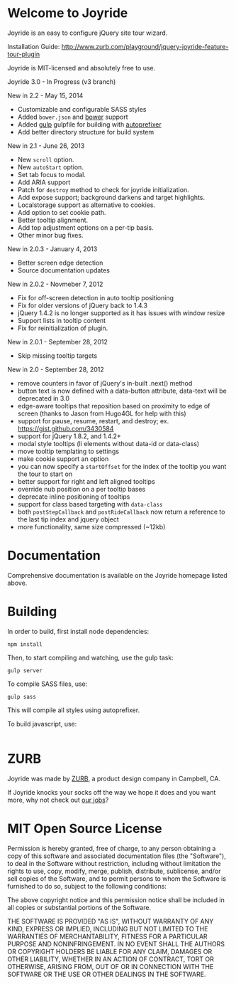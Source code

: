 Welcome to Joyride
=====================

Joyride is an easy to configure jQuery site tour wizard.

Installation Guide:      http://www.zurb.com/playground/jquery-joyride-feature-tour-plugin

Joyride is MIT-licensed and absolutely free to use.

Joyride 3.0 - In Progress (v3 branch)

New in 2.2 - May 15, 2014
* Customizable and configurable SASS styles
* Added ``bower.json`` and [bower](http://bower.io) support
* Added [gulp](http://gulpjs.com/) gulpfile for building with [autoprefixer](https://github.com/ai/autoprefixer)
* Add better directory structure for build system

New in 2.1 - June 26, 2013
* New `scroll` option.
* New `autoStart` option.
* Set tab focus to modal.
* Add ARIA support
* Patch for `destroy` method to check for joyride initialization.
* Add expose support; background darkens and target highlights.
* Localstorage support as alternative to cookies.
* Add option to set cookie path.
* Better tooltip alignment.
* Add top adjustment options on a per-tip basis.
* Other minor bug fixes.

New in 2.0.3 - January 4, 2013
* Better screen edge detection
* Source documentation updates

New in 2.0.2 - Novmeber 7, 2012
* Fix for off-screen detection in auto tooltip positioning
* Fix for older versions of jQuery back to 1.4.3
* jQuery 1.4.2 is no longer supported as it has issues with window resize
* Support lists in tooltip content
* Fix for reinitialization of plugin.

New in 2.0.1 - September 28, 2012

* Skip missing tooltip targets

New in 2.0 - September 28, 2012

* remove counters in favor of jQuery's in-built .next() method
* button text is now defined with a data-button attribute, data-text will be deprecated in 3.0
* edge-aware tooltips that reposition based on proximity to edge of screen (thanks to Jason from Hugo4GL for help with this)
* support for pause, resume, restart, and destroy; ex. https://gist.github.com/3430584
* support for jQuery 1.8.2, and 1.4.2+
* modal style tooltips (li elements without data-id or data-class)
* move tooltip templating to settings
* make cookie support an option
* you can now specify a `startOffset` for the index of the tooltip you want the tour to start on
* better support for right and left aligned tooltips
* override nub position on a per tooltip bases
* deprecate inline positioning of tooltips
* support for class based targeting with `data-class`
* both `postStepCallback` and `postRideCallback` now return a reference to the last tip index and jquery object
* more functionality, same size compressed (~12kb)

Documentation
==============

Comprehensive documentation is available on the Joyride homepage listed above.

Building
=============
In order to build, first install node dependencies:

```
npm install
```

Then, to start compiling and watching, use the gulp task:

```
gulp server
```

To compile SASS files, use:

```
gulp sass
```

This will compile all styles using autoprefixer.

To build javascript, use:

```

```

ZURB
====

Joyride was made by [ZURB](http://www.zurb.com), a product design company in Campbell, CA.

If Joyride knocks your socks off the way we hope it does and you want more, why not check out [our jobs](http://www.zurb.com/talent/jobs)?

MIT Open Source License
=======================

Permission is hereby granted, free of charge, to any person obtaining a copy of this software and associated documentation files (the "Software"), to deal in the Software without restriction, including without limitation the rights to use, copy, modify, merge, publish, distribute, sublicense, and/or sell copies of the Software, and to permit persons to whom the Software is furnished to do so, subject to the following conditions:

The above copyright notice and this permission notice shall be included in all copies or substantial portions of the Software.

THE SOFTWARE IS PROVIDED "AS IS", WITHOUT WARRANTY OF ANY KIND, EXPRESS OR IMPLIED, INCLUDING BUT NOT LIMITED TO THE WARRANTIES OF MERCHANTABILITY, FITNESS FOR A PARTICULAR PURPOSE AND NONINFRINGEMENT. IN NO EVENT SHALL THE AUTHORS OR COPYRIGHT HOLDERS BE LIABLE FOR ANY CLAIM, DAMAGES OR OTHER LIABILITY, WHETHER IN AN ACTION OF CONTRACT, TORT OR OTHERWISE, ARISING FROM, OUT OF OR IN CONNECTION WITH THE SOFTWARE OR THE USE OR OTHER DEALINGS IN THE SOFTWARE.
